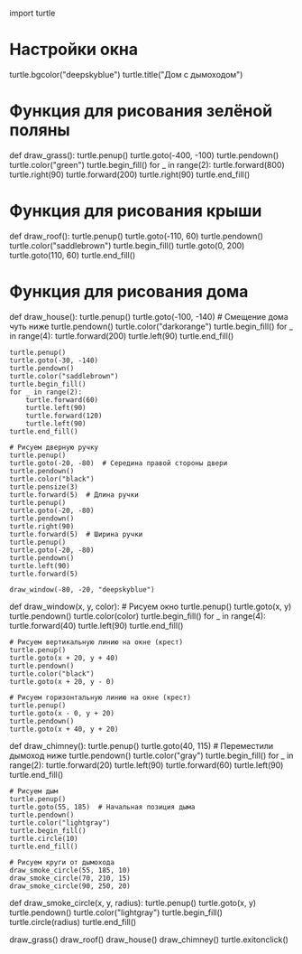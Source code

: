 import turtle

# Настройки окна
turtle.bgcolor("deepskyblue")
turtle.title("Дом с дымоходом")

# Функция для рисования зелёной поляны
def draw_grass():
    turtle.penup()
    turtle.goto(-400, -100)
    turtle.pendown()
    turtle.color("green")
    turtle.begin_fill()
    for _ in range(2):
        turtle.forward(800)
        turtle.right(90)
        turtle.forward(200)
        turtle.right(90)
    turtle.end_fill()

# Функция для рисования крыши
def draw_roof():
    turtle.penup()
    turtle.goto(-110, 60)
    turtle.pendown()
    turtle.color("saddlebrown")
    turtle.begin_fill()
    turtle.goto(0, 200)
    turtle.goto(110, 60)
    turtle.end_fill()

# Функция для рисования дома
def draw_house():
    turtle.penup()
    turtle.goto(-100, -140)  # Смещение дома чуть ниже
    turtle.pendown()
    turtle.color("darkorange")
    turtle.begin_fill()
    for _ in range(4):
        turtle.forward(200)
        turtle.left(90)
    turtle.end_fill()

    turtle.penup()
    turtle.goto(-30, -140)
    turtle.pendown()
    turtle.color("saddlebrown")
    turtle.begin_fill()
    for _ in range(2):
        turtle.forward(60)
        turtle.left(90)
        turtle.forward(120)
        turtle.left(90)
    turtle.end_fill()

    # Рисуем дверную ручку
    turtle.penup()
    turtle.goto(-20, -80)  # Середина правой стороны двери
    turtle.pendown()
    turtle.color("black")
    turtle.pensize(3)
    turtle.forward(5)  # Длина ручки
    turtle.penup()
    turtle.goto(-20, -80)
    turtle.pendown()
    turtle.right(90)
    turtle.forward(5)  # Ширина ручки
    turtle.penup()
    turtle.goto(-20, -80)
    turtle.pendown()
    turtle.left(90)
    turtle.forward(5)

    draw_window(-80, -20, "deepskyblue")

def draw_window(x, y, color):
    # Рисуем окно
    turtle.penup()
    turtle.goto(x, y)
    turtle.pendown()
    turtle.color(color)
    turtle.begin_fill()
    for _ in range(4):
        turtle.forward(40)
        turtle.left(90)
    turtle.end_fill()

    # Рисуем вертикальную линию на окне (крест)
    turtle.penup()
    turtle.goto(x + 20, y + 40)
    turtle.pendown()
    turtle.color("black")
    turtle.goto(x + 20, y - 0)

    # Рисуем горизонтальную линию на окне (крест)
    turtle.penup()
    turtle.goto(x - 0, y + 20)
    turtle.pendown()
    turtle.goto(x + 40, y + 20)

def draw_chimney():
    turtle.penup()
    turtle.goto(40, 115)  # Переместили дымоход ниже
    turtle.pendown()
    turtle.color("gray")
    turtle.begin_fill()
    for _ in range(2):
        turtle.forward(20)
        turtle.left(90)
        turtle.forward(60)
        turtle.left(90)
    turtle.end_fill()

    # Рисуем дым
    turtle.penup()
    turtle.goto(55, 185)  # Начальная позиция дыма
    turtle.pendown()
    turtle.color("lightgray")
    turtle.begin_fill()
    turtle.circle(10)
    turtle.end_fill()

    # Рисуем круги от дымохода
    draw_smoke_circle(55, 185, 10)
    draw_smoke_circle(70, 210, 15)
    draw_smoke_circle(90, 250, 20)

def draw_smoke_circle(x, y, radius):
    turtle.penup()
    turtle.goto(x, y)
    turtle.pendown()
    turtle.color("lightgray")
    turtle.begin_fill()
    turtle.circle(radius)
    turtle.end_fill()

draw_grass()
draw_roof()
draw_house()
draw_chimney()
turtle.exitonclick()
